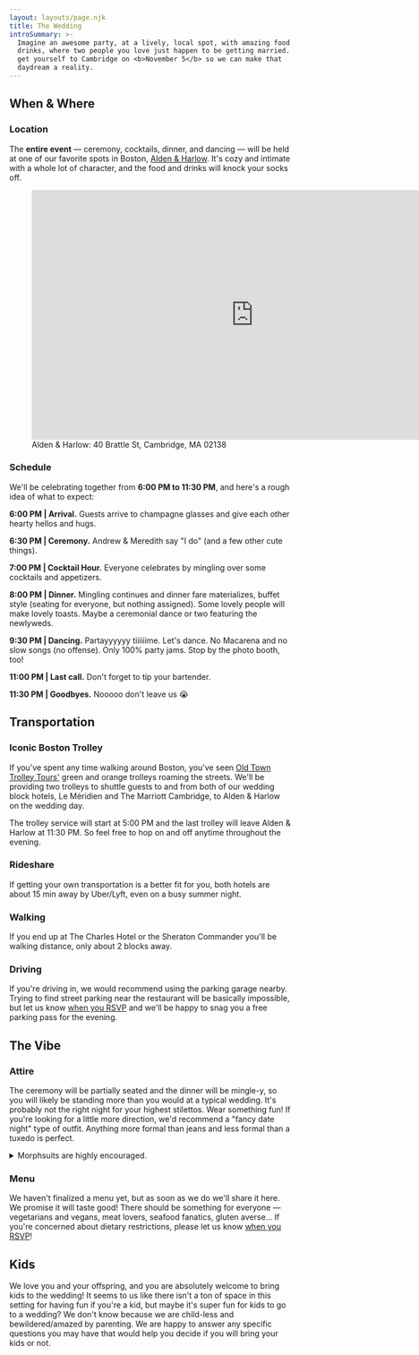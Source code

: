 ```yaml
---
layout: layouts/page.njk
title: The Wedding
introSummary: >-
  Imagine an awesome party, at a lively, local spot, with amazing food and
  drinks, where two people you love just happen to be getting married. Then
  get yourself to Cambridge on <b>November 5</b> so we can make that
  daydream a reality.
---
```

## When & Where

### Location

The **entire event** — ceremony, cocktails, dinner, and dancing — will be held at one of our favorite spots in Boston, [Alden & Harlow](http://www.aldenharlow.com). It's cozy and intimate with a whole lot of character, and the food and drinks will knock your socks off.

<figure>
    <iframe src="https://www.google.com/maps/embed?pb=!1m18!1m12!1m3!1d2947.5428998188754!2d-71.12359168454327!3d42.373579879186!2m3!1f0!2f0!3f0!3m2!1i1024!2i768!4f13.1!3m3!1m2!1s0x89e37768306eba37%3A0xa3a498bf2ae4121d!2sAlden%20%26%20Harlow!5e0!3m2!1sen!2sus!4v1583016005899!5m2!1sen!2sus" width="792" height="446" frameborder="0" style="border:0;" allowfullscreen=""></iframe>
    <figcaption>Alden & Harlow: 40 Brattle St, Cambridge, MA 02138<figcaption>
</figure>

### Schedule

We'll be celebrating together from **6:00 PM to 11:30 PM**, and here's a rough idea of what to expect:

**6:00 PM | Arrival.** Guests arrive to champagne glasses and give each other hearty hellos and hugs.

**6:30 PM | Ceremony.** Andrew & Meredith say "I do" (and a few other cute things).

**7:00 PM | Cocktail Hour.** Everyone celebrates by mingling over some cocktails and appetizers.

**8:00 PM | Dinner.** Mingling continues and dinner fare materializes, buffet style (seating for everyone, but nothing assigned). Some lovely people will make lovely toasts. Maybe a ceremonial dance or two featuring the newlyweds.

**9:30 PM | Dancing.** Partayyyyyy tiiiiiime. Let's dance. No Macarena and no slow songs (no offense). Only 100% party jams. Stop by the photo booth, too!

**11:00 PM | Last call.** Don't forget to tip your bartender.

**11:30 PM | Goodbyes.** Nooooo don't leave us 😭

## Transportation

### Iconic Boston Trolley

If you’ve spent any time walking around Boston, you’ve seen [Old Town Trolley Tours'](https://www.trolleytours.com/boston) green and orange trolleys roaming the streets. We'll be providing two trolleys to shuttle guests to and from both of our wedding block hotels, Le Méridien and The Marriott Cambridge, to Alden & Harlow on the wedding day.

The trolley service will start at 5:00 PM and the last trolley will leave Alden & Harlow at 11:30 PM. So feel free to hop on and off anytime throughout the evening.

### Rideshare

If getting your own transportation is a better fit for you, both hotels are about 15 min away by Uber/Lyft, even on a busy summer night.

### Walking

If you end up at The Charles Hotel or the Sheraton Commander you'll be walking distance, only about 2 blocks away.

### Driving

If you're driving in, we would recommend using the parking garage nearby. Trying to find street parking near the restaurant will be basically impossible, but let us know [when you RSVP](https://forms.gle/oGE2CyvYXqrC5PDH9) and we'll be happy to snag you a free parking pass for the evening.

## The Vibe

### Attire

The ceremony will be partially seated and the dinner will be mingle-y, so you will likely be standing more than you would at a typical wedding. It's probably not the right night for your highest stilettos. Wear something fun! If you're looking for a little more direction, we'd recommend a "fancy date night" type of outfit. Anything more formal than jeans and less formal than a tuxedo is perfect.
<details>
  <summary>Morphsuits are highly encouraged.</summary>
  <figure>
    <img alt="Andrew wearing a red morphsuit embracing Meredith as they both laugh" src="/images/morphsuit.jpg">
    <figcaption>Andrew proposing to Meredith, in a Morphsuit</figcaption>
  </figure>
</details>

### Menu

We haven't finalized a menu yet, but as soon as we do we'll share it here. We promise it will taste good! There should be something for everyone — vegetarians and vegans, meat lovers, seafood fanatics, gluten averse... If you're concerned about dietary restrictions, please let us know [when you RSVP](https://forms.gle/oGE2CyvYXqrC5PDH9)!

## Kids

We love you and your offspring, and you are absolutely welcome to bring kids to the wedding! It seems to us like there isn't a ton of space in this setting for having fun if you're a kid, but maybe it's super fun for kids to go to a wedding? We don't know because we are child-less and bewildered/amazed by parenting. We are happy to answer any specific questions you may have that would help you decide if you will bring your kids or not.
